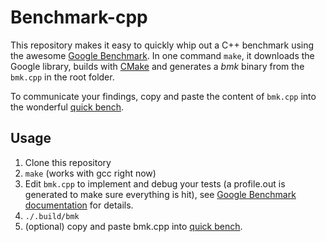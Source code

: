 # Benchmark-cpp

This repository makes it easy to quickly whip out a C++ benchmark using the awesome [Google Benchmark](https://github.com/google/benchmark). In one command `make`, it downloads the Google library, builds with [CMake](https://cmake.org/documentation/) and generates a _bmk_ binary from the `bmk.cpp` in the root folder.

To communicate your findings, copy and paste the content of `bmk.cpp` into the wonderful [quick bench](https://quick-bench.com/).

## Usage

1. Clone this repository
2. `make` (works with gcc right now)
3. Edit `bmk.cpp` to implement and debug your tests (a profile.out is generated to make sure everything is hit), see [Google Benchmark documentation](https://github.com/google/benchmark/blob/main/docs/user_guide.md) for details.
4. `./.build/bmk`
5. (optional) copy and paste bmk.cpp into [quick bench](https://quick-bench.com/).


